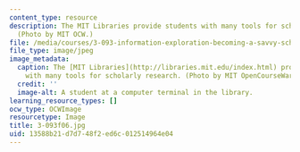 ```yaml
---
content_type: resource
description: The MIT Libraries provide students with many tools for scholarly research.
  (Photo by MIT OCW.)
file: /media/courses/3-093-information-exploration-becoming-a-savvy-scholar-fall-2006/13588b21d7d748f2ed6c012514964e04_3-093f06.jpg
file_type: image/jpeg
image_metadata:
  caption: The [MIT Libraries](http://libraries.mit.edu/index.html) provide students
    with many tools for scholarly research. (Photo by MIT OpenCourseWare.)
  credit: ''
  image-alt: A student at a computer terminal in the library.
learning_resource_types: []
ocw_type: OCWImage
resourcetype: Image
title: 3-093f06.jpg
uid: 13588b21-d7d7-48f2-ed6c-012514964e04
---
```


